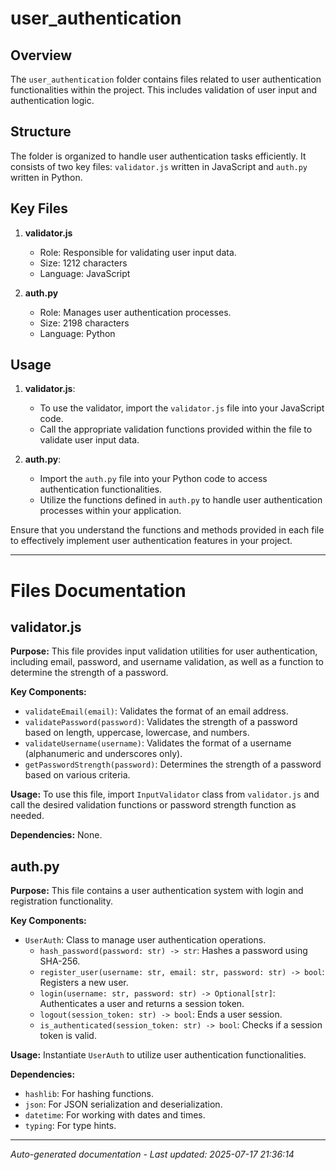 # user_authentication

## Overview
The `user_authentication` folder contains files related to user authentication functionalities within the project. This includes validation of user input and authentication logic.

## Structure
The folder is organized to handle user authentication tasks efficiently. It consists of two key files: `validator.js` written in JavaScript and `auth.py` written in Python.

## Key Files
1. **validator.js**
   - Role: Responsible for validating user input data.
   - Size: 1212 characters
   - Language: JavaScript

2. **auth.py**
   - Role: Manages user authentication processes.
   - Size: 2198 characters
   - Language: Python

## Usage
1. **validator.js**:
   - To use the validator, import the `validator.js` file into your JavaScript code.
   - Call the appropriate validation functions provided within the file to validate user input data.

2. **auth.py**:
   - Import the `auth.py` file into your Python code to access authentication functionalities.
   - Utilize the functions defined in `auth.py` to handle user authentication processes within your application.

Ensure that you understand the functions and methods provided in each file to effectively implement user authentication features in your project.

---

# Files Documentation

## validator.js

**Purpose:** This file provides input validation utilities for user authentication, including email, password, and username validation, as well as a function to determine the strength of a password.

**Key Components:**
- `validateEmail(email)`: Validates the format of an email address.
- `validatePassword(password)`: Validates the strength of a password based on length, uppercase, lowercase, and numbers.
- `validateUsername(username)`: Validates the format of a username (alphanumeric and underscores only).
- `getPasswordStrength(password)`: Determines the strength of a password based on various criteria.

**Usage:** To use this file, import `InputValidator` class from `validator.js` and call the desired validation functions or password strength function as needed.

**Dependencies:** None.

## auth.py

**Purpose:** This file contains a user authentication system with login and registration functionality.

**Key Components:**
- `UserAuth`: Class to manage user authentication operations.
    - `hash_password(password: str) -> str`: Hashes a password using SHA-256.
    - `register_user(username: str, email: str, password: str) -> bool`: Registers a new user.
    - `login(username: str, password: str) -> Optional[str]`: Authenticates a user and returns a session token.
    - `logout(session_token: str) -> bool`: Ends a user session.
    - `is_authenticated(session_token: str) -> bool`: Checks if a session token is valid.

**Usage:** Instantiate `UserAuth` to utilize user authentication functionalities.

**Dependencies:** 
- `hashlib`: For hashing functions.
- `json`: For JSON serialization and deserialization.
- `datetime`: For working with dates and times.
- `typing`: For type hints.

---
*Auto-generated documentation - Last updated: 2025-07-17 21:36:14*
